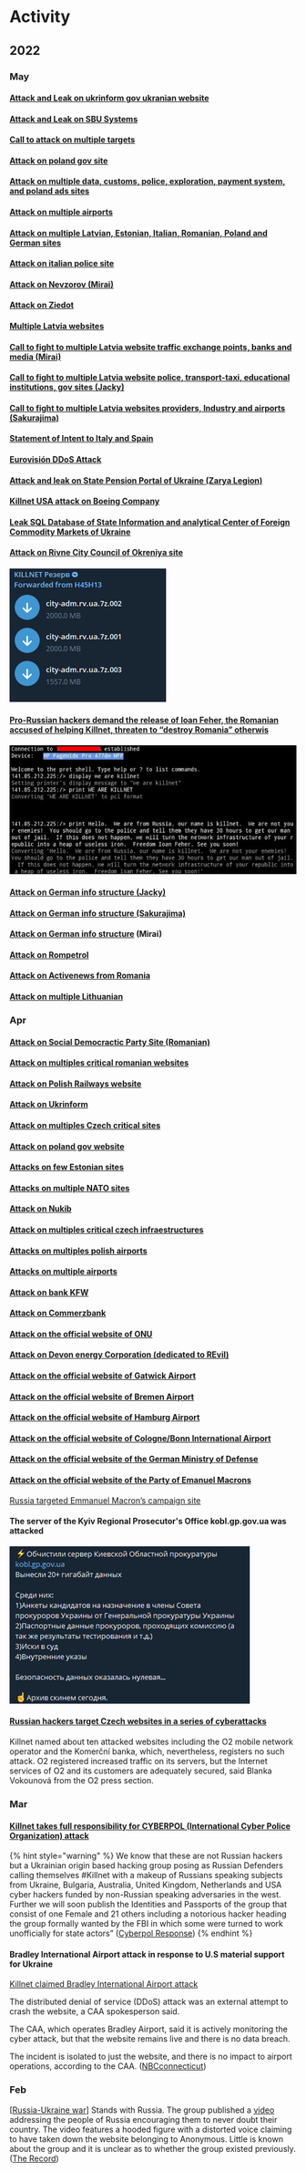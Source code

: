 # Activity

## 2022

### May

#### [Attack and Leak on ukrinform gov ukranian website ](https://t.me/killnet\_hacking/380)

#### [Attack and Leak on SBU Systems](https://t.me/killnet\_hacking/377)

#### [Call to attack on multiple targets](https://t.me/killnet\_hacking/356)

#### [Attack on poland gov site](https://t.me/killnet\_hacking/348)

#### [Attack on multiple data, customs, police, exploration, payment system, and poland ads sites](https://t.me/killnet\_hacking/344)

#### [Attack on multiple airports](https://t.me/killnet\_hacking/336)

#### [Attack on multiple Latvian, Estonian, Italian, Romanian, Poland and German sites](https://t.me/killnet\_hacking/328)

#### [Attack on italian police site](https://t.me/killnet\_hacking/318)

#### [Attack on Nevzorov (Mirai)](https://t.me/killnet\_hacking/307)

#### [Attack on Ziedot](https://t.me/killnet\_hacking/306)

#### [Multiple Latvia websites](https://t.me/killnet\_hacking/304)

#### [Call to fight to multiple Latvia website traffic exchange points, banks and media (Mirai)](https://t.me/killnet\_hacking/303)

#### [Call to fight to multiple Latvia website police, transport-taxi, educational institutions, gov sites (Jacky)](https://t.me/killnet\_hacking/302)

#### [Call to fight to multiple Latvia websites providers, Industry and airports (Sakurajima)](https://t.me/killnet\_hacking/301)

#### [Statement of Intent to Italy and Spain](https://t.me/killnet\_hacking/299)

#### [Eurovisión DDoS Attack](https://t.me/killnet\_hacking/294)

#### [Attack and leak on State Pension Portal of Ukraine (Zarya Legion)](https://t.me/killnet\_hacking/275)

#### [Killnet USA attack on Boeing Company](https://t.me/killnet\_hacking/271)

#### [Leak SQL Database of State Information and analytical Center of Foreign Commodity Markets of Ukraine](https://t.me/killnet\_hacking/268)

#### [Attack on Rivne City Council of Okreniya site](https://t.me/killnet\_hacking/260)

#### ![](../.gitbook/assets/image.png)

#### [Pro-Russian hackers demand the release of Ioan Feher, the Romanian accused of helping Killnet, threaten to “destroy Romania” otherwis](https://www.romaniajournal.ro/society-people/pro-russian-hackers-demand-the-release-of-ioan-feher-the-romanian-accused-of-helping-killnet-threaten-to-destroy-romania-otherwise/)

#### ![](<../.gitbook/assets/image (2).png>)

#### [Attack on German info structure (Jacky)](https://t.me/killnet\_hacking/238)

#### [Attack on German info structure (Sakurajima)](https://t.me/killnet\_hacking/237)

#### [Attack on German info structure](https://t.me/killnet\_hacking/236) (Mirai)

#### [Attack on Rompetrol](https://t.me/killnet\_hacking/231)

#### [Attack on Activenews from Romania](https://t.me/killnet\_hacking/217)

#### [Attack on multiple Lithuanian](https://t.me/killnet\_hacking/212)

### Apr

#### [Attack on Social Democractic Party Site (Romanian)](https://t.me/killnet\_hacking/203)

#### [Attack on multiples critical romanian websites](https://t.me/killnet\_hacking/201)

#### [Attack on Polish Railways website](https://t.me/killnet\_hacking/196)

#### [Attack on Ukrinform](https://t.me/killnet\_hacking/191)

#### [Attack on multiples Czech critical sites](https://t.me/killnet\_hacking/186)

#### [Attack on poland gov website](https://t.me/killnet\_hacking/173)

#### [Attacks on few Estonian sites](https://t.me/killnet\_hacking/163)

#### [Attacks on multiple NATO sites](https://t.me/killnet\_hacking/160)

#### [Attack on Nukib](https://t.me/killnet\_hacking/151)

#### [Attack on multiples critical czech infraestructures](https://t.me/killnet\_hacking/140)

#### [Attacks on multiples polish airports](https://t.me/killnet\_hacking/132)

#### [Attacks on multiple airports](https://t.me/killnet\_hacking/129)

#### [Attack on bank KFW](https://t.me/killnet\_hacking/128)

#### [Attack on Commerzbank](https://t.me/killnet\_hacking/127)

#### [Attack on the official website of ONU](https://t.me/killnet\_hacking/122)

#### [Attack on Devon energy Corporation (dedicated to REvil)](https://t.me/killnet\_hacking/119)

#### [Attack on the official website of Gatwick Airport](https://t.me/killnet\_hacking/116)

#### [Attack on the official website of Bremen Airport](https://t.me/killnet\_hacking/113)

#### [Attack on the official website of Hamburg Airport](https://t.me/killnet\_hacking/112)

#### [Attack on the official website of Cologne/Bonn International Airport](https://t.me/killnet\_hacking/110)

#### [Attack on the official website of the German Ministry of Defense](https://t.me/killnet\_hacking/109)

#### [Attack on the official website of the Party of Emanuel Macrons](https://t.me/killnet\_hacking/101)

[Russia targeted Emmanuel Macron’s campaign site](https://taketonews.com/russia-targeted-emmanuel-macrons-campaign-site/)

#### The server of the Kyiv Regional Prosecutor's Office kobl.gp.gov.ua was attacked

![](<../.gitbook/assets/image (1) (1).png>)



#### [Russian hackers target Czech websites in a series of cyberattacks](https://www.expats.cz/czech-news/article/pro-russian-hackers-target-czech-websites-in-a-series-of-attacks)

Killnet named about ten attacked websites including the O2 mobile network operator and the Komerční banka, which, nevertheless, registers no such attack. O2 registered increased traffic on its servers, but the Internet services of O2 and its customers are adequately secured, said Blanka Vokounová from the O2 press section.

### Mar

#### [Killnet takes full responsibility for CYBERPOL (International Cyber Police Organization) attack](https://t.me/killnet\_hacking/77)

{% hint style="warning" %}
We know that these are not Russian hackers but a Ukrainian origin based hacking group posing as Russian Defenders calling themselves #Killnet with a makeup of Russians speaking subjects from Ukraine, Bulgaria, Australia, United Kingdom, Netherlands and USA cyber hackers funded by non-Russian speaking adversaries in the west. Further we will soon publish the Identities and Passports of the group that consist of one Female and 21 others including a notorious hacker heading the group formally wanted by the FBI in which some were turned to work unofficially for state actors” ([Cyberpol Response](https://www.cyberpol.info/2022/04/03/cyberpol-hack-press-notice-killnet/))
{% endhint %}

#### Bradley International Airport attack in response to U.S material support for Ukraine

[Killnet claimed Bradley International Airport attack](https://t.me/killnet\_hacking/70)

The distributed denial of service (DDoS) attack was an external attempt to crash the website, a CAA spokesperson said.

The CAA, which operates Bradley Airport, said it is actively monitoring the cyber attack, but that the website remains live and there is no data breach.

The incident is isolated to just the website, and there is no impact to airport operations, according to the CAA. ([NBCconnecticut](https://www.nbcconnecticut.com/news/local/bradley-airport-website-suffers-cyber-attack/2750473/))

### Feb

\[[Russia-Ukraine war](../campaigns/russia-ukraine-war/)] Stands with Russia. The group published a [video](https://twitter.com/Cyberknow20/status/1499349570890842113) addressing the people of Russia encouraging them to never doubt their country. The video features a hooded figure with a distorted voice claiming to have taken down the website belonging to Anonymous. Little is known about the group and it is unclear as to whether the group existed previously.  ([The Record](https://therecord.media/russia-or-ukraine-hacking-groups-take-sides/?msclkid=235244a7ba6611ec92f21c9bd3b8ee49))


